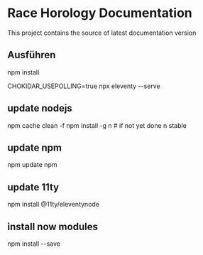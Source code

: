 # Race Horology Documentation

This project contains the source of latest documentation version

## Ausführen

npm install

CHOKIDAR_USEPOLLING=true npx eleventy --serve

## update nodejs

npm cache clean -f
npm install -g n # if not yet done
n stable

## update npm 

npm update npm

## update 11ty

npm install @11ty/eleventynode

## install now modules

npm install --save <nameofthemodule>